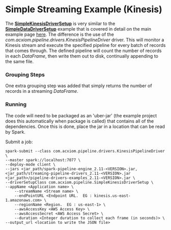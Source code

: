 # Simple Streaming Example (Kinesis)
The [**SimpleKinesisDriverSetup**](../src/main/scala/com/acxiom/pipeline/SimpleKinesisDriverSetup.scala) is very similar 
to the [**SimpleDataDriverSetup**](../src/main/scala/com/acxiom/pipeline/SimpleDataDriverSetup.scala) example that is 
covered in detail on the main example page [here](../readme.md). The difference is the use of the 
*com.acxiom.pipeline.drivers.KinesisPipelineDriver* driver. This will monitor a Kinesis stream and execute the 
specified pipeline for every batch of records that comes through. The defined pipeline will count the number of records 
in each *DataFrame*, then write them out to disk, continually appending to the same file.

### Grouping Steps
One extra grouping step was added that simply returns the number of records in a streaming *DataFrame*.

### Running
The code will need to be packaged as an 'uber-jar' (the example project does this automatically when package is called) 
that contains all of the dependencies. Once this is done, place the jar in a location that can be read by Spark.

Submit a job:

```
spark-submit --class com.acxiom.pipeline.drivers.KinesisPipelineDriver \
--master spark://localhost:7077 \
--deploy-mode client \
--jars <jar_path/spark-pipeline-engine_2.11-<VERSION>.jar,<jar_path/streaming-pipeline-drivers_2.11-<VERSION>.jar <jar_path>/pipeline-drivers-examples_2.11-<VERSION>.jar \
--driverSetupClass com.acxiom.pipeline.SimpleKinesisDriverSetup \
--appName <Application name> \
	--streamName <Stream name> \
	--endPointURL <Endpoint URL.  EG : kinesis.us-east-1.amazonaws.com> \
	--regionName <Region.  EG : us-east-1> \
	--awsAccessKey <AWS Access Key> \
	--awsAccessSecret <AWS Access Secret> \
	--duration <Integer duration to collect each frame (in seconds)> \
--output_url <location to write the JSON file>
```